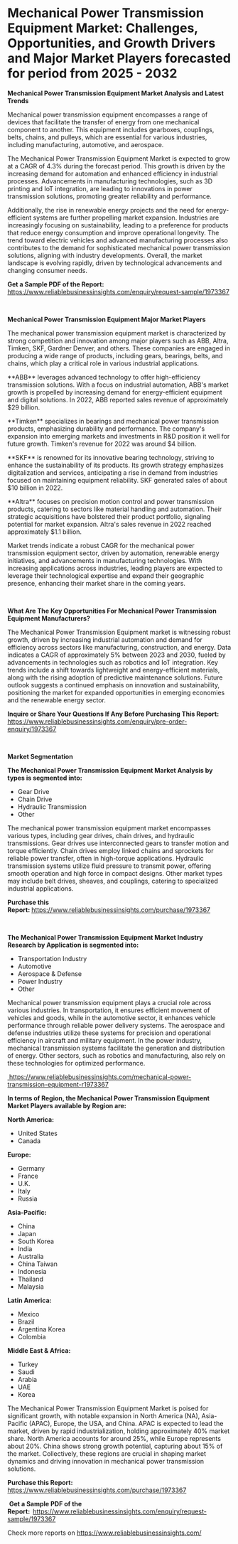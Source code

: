 <p><h1>Mechanical Power Transmission Equipment Market: Challenges, Opportunities, and Growth Drivers and Major Market Players forecasted for period from 2025 - 2032</h1></p><p><strong>Mechanical Power Transmission Equipment Market Analysis and Latest Trends</strong></p>
<p><p>Mechanical power transmission equipment encompasses a range of devices that facilitate the transfer of energy from one mechanical component to another. This equipment includes gearboxes, couplings, belts, chains, and pulleys, which are essential for various industries, including manufacturing, automotive, and aerospace.</p><p>The Mechanical Power Transmission Equipment Market is expected to grow at a CAGR of 4.3% during the forecast period. This growth is driven by the increasing demand for automation and enhanced efficiency in industrial processes. Advancements in manufacturing technologies, such as 3D printing and IoT integration, are leading to innovations in power transmission solutions, promoting greater reliability and performance.</p><p>Additionally, the rise in renewable energy projects and the need for energy-efficient systems are further propelling market expansion. Industries are increasingly focusing on sustainability, leading to a preference for products that reduce energy consumption and improve operational longevity. The trend toward electric vehicles and advanced manufacturing processes also contributes to the demand for sophisticated mechanical power transmission solutions, aligning with industry developments. Overall, the market landscape is evolving rapidly, driven by technological advancements and changing consumer needs.</p></p>
<p><strong>Get a Sample PDF of the Report:&nbsp;</strong> <a href="https://www.reliablebusinessinsights.com/enquiry/request-sample/1973367?utm_campaign=2475&utm_medium=2&utm_source=Github&utm_content=ia&utm_term=23022025&utm_id=mechanical-power-transmission-equipment">https://www.reliablebusinessinsights.com/enquiry/request-sample/1973367</a></p>
<p>&nbsp;</p>
<p><strong>Mechanical Power Transmission Equipment Major Market Players</strong></p>
<p><p>The mechanical power transmission equipment market is characterized by strong competition and innovation among major players such as ABB, Altra, Timken, SKF, Gardner Denver, and others. These companies are engaged in producing a wide range of products, including gears, bearings, belts, and chains, which play a critical role in various industrial applications.</p><p>**ABB** leverages advanced technology to offer high-efficiency transmission solutions. With a focus on industrial automation, ABB's market growth is propelled by increasing demand for energy-efficient equipment and digital solutions. In 2022, ABB reported sales revenue of approximately $29 billion.</p><p>**Timken** specializes in bearings and mechanical power transmission products, emphasizing durability and performance. The company's expansion into emerging markets and investments in R&D position it well for future growth. Timken's revenue for 2022 was around $4 billion.</p><p>**SKF** is renowned for its innovative bearing technology, striving to enhance the sustainability of its products. Its growth strategy emphasizes digitalization and services, anticipating a rise in demand from industries focused on maintaining equipment reliability. SKF generated sales of about $10 billion in 2022.</p><p>**Altra** focuses on precision motion control and power transmission products, catering to sectors like material handling and automation. Their strategic acquisitions have bolstered their product portfolio, signaling potential for market expansion. Altra's sales revenue in 2022 reached approximately $1.1 billion.</p><p>Market trends indicate a robust CAGR for the mechanical power transmission equipment sector, driven by automation, renewable energy initiatives, and advancements in manufacturing technologies. With increasing applications across industries, leading players are expected to leverage their technological expertise and expand their geographic presence, enhancing their market share in the coming years.</p></p>
<p>&nbsp;</p>
<p><strong>What Are The Key Opportunities For Mechanical Power Transmission Equipment Manufacturers?</strong></p>
<p><p>The Mechanical Power Transmission Equipment market is witnessing robust growth, driven by increasing industrial automation and demand for efficiency across sectors like manufacturing, construction, and energy. Data indicates a CAGR of approximately 5% between 2023 and 2030, fueled by advancements in technologies such as robotics and IoT integration. Key trends include a shift towards lightweight and energy-efficient materials, along with the rising adoption of predictive maintenance solutions. Future outlook suggests a continued emphasis on innovation and sustainability, positioning the market for expanded opportunities in emerging economies and the renewable energy sector.</p></p>
<p><strong>Inquire or Share Your Questions If Any Before Purchasing This Report:</strong> <a href="https://www.reliablebusinessinsights.com/enquiry/pre-order-enquiry/1973367?utm_campaign=2475&utm_medium=2&utm_source=Github&utm_content=ia&utm_term=23022025&utm_id=mechanical-power-transmission-equipment">https://www.reliablebusinessinsights.com/enquiry/pre-order-enquiry/1973367</a></p>
<p>&nbsp;</p>
<p><strong>Market Segmentation</strong></p>
<p><strong>The Mechanical Power Transmission Equipment Market Analysis by types is segmented into:</strong></p>
<p><ul><li>Gear Drive</li><li>Chain Drive</li><li>Hydraulic Transmission</li><li>Other</li></ul></p>
<p><p>The mechanical power transmission equipment market encompasses various types, including gear drives, chain drives, and hydraulic transmissions. Gear drives use interconnected gears to transfer motion and torque efficiently. Chain drives employ linked chains and sprockets for reliable power transfer, often in high-torque applications. Hydraulic transmission systems utilize fluid pressure to transmit power, offering smooth operation and high force in compact designs. Other market types may include belt drives, sheaves, and couplings, catering to specialized industrial applications.</p></p>
<p><strong>Purchase this Report:&nbsp;</strong><a href="https://www.reliablebusinessinsights.com/purchase/1973367?utm_campaign=2475&utm_medium=2&utm_source=Github&utm_content=ia&utm_term=23022025&utm_id=mechanical-power-transmission-equipment">https://www.reliablebusinessinsights.com/purchase/1973367</a></p>
<p>&nbsp;</p>
<p><strong>The Mechanical Power Transmission Equipment Market Industry Research by Application is segmented into:</strong></p>
<p><ul><li>Transportation Industry</li><li>Automotive</li><li>Aerospace & Defense</li><li>Power Industry</li><li>Other</li></ul></p>
<p><p>Mechanical power transmission equipment plays a crucial role across various industries. In transportation, it ensures efficient movement of vehicles and goods, while in the automotive sector, it enhances vehicle performance through reliable power delivery systems. The aerospace and defense industries utilize these systems for precision and operational efficiency in aircraft and military equipment. In the power industry, mechanical transmission systems facilitate the generation and distribution of energy. Other sectors, such as robotics and manufacturing, also rely on these technologies for optimized performance.</p></p>
<p><a href="https://www.reliablebusinessinsights.com/mechanical-power-transmission-equipment-r1973367?utm_campaign=2475&utm_medium=2&utm_source=Github&utm_content=ia&utm_term=23022025&utm_id=mechanical-power-transmission-equipment">&nbsp;https://www.reliablebusinessinsights.com/mechanical-power-transmission-equipment-r1973367</a></p>
<p><strong>In terms of Region, the Mechanical Power Transmission Equipment Market Players available by Region are:</strong></p>
<p>
    <p> <strong> North America: </strong>
        <ul>
            <li>United States</li>
            <li>Canada</li>
        </ul>
        </p> 
    <p> <strong> Europe: </strong>
        <ul>
            <li>Germany</li>
            <li>France</li>
            <li>U.K.</li>
            <li>Italy</li>
            <li>Russia</li>
        </ul>
        </p> 
    <p> <strong> Asia-Pacific: </strong>
        <ul>
            <li>China</li>
            <li>Japan</li>
            <li>South Korea</li>
            <li>India</li>
            <li>Australia</li>
            <li>China Taiwan</li>
            <li>Indonesia</li>
            <li>Thailand</li>
            <li>Malaysia</li>
        </ul>
        </p> 
    <p> <strong> Latin America: </strong>
        <ul>
            <li>Mexico</li>
            <li>Brazil</li>
            <li>Argentina Korea</li>
            <li>Colombia</li>
        </ul>
        </p> 
    <p> <strong> Middle East & Africa: </strong>
        <ul>
            <li>Turkey</li>
            <li>Saudi</li>
            <li>Arabia</li>
            <li>UAE</li>
            <li>Korea</li>
        </ul>
    </p>
    </p>
<p><p>The Mechanical Power Transmission Equipment Market is poised for significant growth, with notable expansion in North America (NA), Asia-Pacific (APAC), Europe, the USA, and China. APAC is expected to lead the market, driven by rapid industrialization, holding approximately 40% market share. North America accounts for around 25%, while Europe represents about 20%. China shows strong growth potential, capturing about 15% of the market. Collectively, these regions are crucial in shaping market dynamics and driving innovation in mechanical power transmission solutions.</p></p>
<p><strong>Purchase this Report: </strong><a href="https://www.reliablebusinessinsights.com/purchase/1973367?utm_campaign=2475&utm_medium=2&utm_source=Github&utm_content=ia&utm_term=23022025&utm_id=mechanical-power-transmission-equipment">https://www.reliablebusinessinsights.com/purchase/1973367</a></p>
<p>&nbsp;<strong>Get a Sample PDF of the Report:&nbsp;&nbsp;</strong><a href="https://www.reliablebusinessinsights.com/enquiry/request-sample/1973367?utm_campaign=2475&utm_medium=2&utm_source=Github&utm_content=ia&utm_term=23022025&utm_id=mechanical-power-transmission-equipment">https://www.reliablebusinessinsights.com/enquiry/request-sample/1973367</a></p>
<p><strong></strong></p>
<p>Check more reports on <a href="https://www.reliablebusinessinsights.com/?utm_campaign=2475&utm_medium=2&utm_source=Github&utm_content=ia&utm_term=23022025&utm_id=mechanical-power-transmission-equipment">https://www.reliablebusinessinsights.com/</a></p>